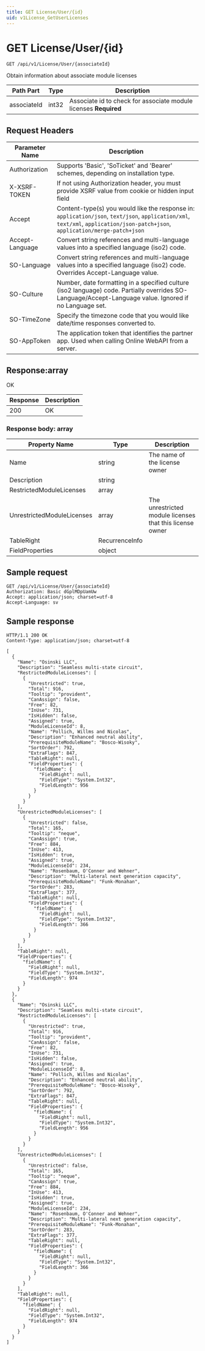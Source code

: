 ```yaml
---
title: GET License/User/{id}
uid: v1License_GetUserLicenses
---
```


# GET License/User/{id}

```http
GET /api/v1/License/User/{associateId}
```

Obtain information about associate module licenses






| Path Part | Type | Description |
|-----------|------|-------------|
| associateId | int32 | Associate id to check for associate module licenses **Required** |



## Request Headers

| Parameter Name | Description |
|----------------|-------------|
| Authorization  | Supports 'Basic', 'SoTicket' and 'Bearer' schemes, depending on installation type. |
| X-XSRF-TOKEN   | If not using Authorization header, you must provide XSRF value from cookie or hidden input field |
| Accept         | Content-type(s) you would like the response in: `application/json`, `text/json`, `application/xml`, `text/xml`, `application/json-patch+json`, `application/merge-patch+json` |
| Accept-Language | Convert string references and multi-language values into a specified language (iso2) code. |
| SO-Language | Convert string references and multi-language values into a specified language (iso2) code. Overrides Accept-Language value. |
| SO-Culture | Number, date formatting in a specified culture (iso2 language) code. Partially overrides SO-Language/Accept-Language value. Ignored if no Language set. |
| SO-TimeZone | Specify the timezone code that you would like date/time responses converted to. |
| SO-AppToken | The application token that identifies the partner app. Used when calling Online WebAPI from a server. |


## Response:array

OK

| Response | Description |
|----------------|-------------|
| 200 | OK |

### Response body: array

| Property Name | Type |  Description |
|----------------|------|--------------|
| Name | string | The name of the license owner |
| Description | string |  |
| RestrictedModuleLicenses | array |  |
| UnrestrictedModuleLicenses | array | The unrestricted module licenses that this license owner |
| TableRight | RecurrenceInfo |  |
| FieldProperties | object |  |

## Sample request

```http!
GET /api/v1/License/User/{associateId}
Authorization: Basic dGplMDpUamUw
Accept: application/json; charset=utf-8
Accept-Language: sv
```

## Sample response

```http_
HTTP/1.1 200 OK
Content-Type: application/json; charset=utf-8

[
  {
    "Name": "Osinski LLC",
    "Description": "Seamless multi-state circuit",
    "RestrictedModuleLicenses": [
      {
        "Unrestricted": true,
        "Total": 916,
        "Tooltip": "provident",
        "CanAssign": false,
        "Free": 82,
        "InUse": 731,
        "IsHidden": false,
        "Assigned": true,
        "ModuleLicenseId": 8,
        "Name": "Pollich, Willms and Nicolas",
        "Description": "Enhanced neutral ability",
        "PrerequisiteModuleName": "Bosco-Wisoky",
        "SortOrder": 792,
        "ExtraFlags": 847,
        "TableRight": null,
        "FieldProperties": {
          "fieldName": {
            "FieldRight": null,
            "FieldType": "System.Int32",
            "FieldLength": 956
          }
        }
      }
    ],
    "UnrestrictedModuleLicenses": [
      {
        "Unrestricted": false,
        "Total": 165,
        "Tooltip": "neque",
        "CanAssign": true,
        "Free": 884,
        "InUse": 413,
        "IsHidden": true,
        "Assigned": true,
        "ModuleLicenseId": 234,
        "Name": "Rosenbaum, O'Conner and Wehner",
        "Description": "Multi-lateral next generation capacity",
        "PrerequisiteModuleName": "Funk-Monahan",
        "SortOrder": 283,
        "ExtraFlags": 377,
        "TableRight": null,
        "FieldProperties": {
          "fieldName": {
            "FieldRight": null,
            "FieldType": "System.Int32",
            "FieldLength": 366
          }
        }
      }
    ],
    "TableRight": null,
    "FieldProperties": {
      "fieldName": {
        "FieldRight": null,
        "FieldType": "System.Int32",
        "FieldLength": 974
      }
    }
  },
  {
    "Name": "Osinski LLC",
    "Description": "Seamless multi-state circuit",
    "RestrictedModuleLicenses": [
      {
        "Unrestricted": true,
        "Total": 916,
        "Tooltip": "provident",
        "CanAssign": false,
        "Free": 82,
        "InUse": 731,
        "IsHidden": false,
        "Assigned": true,
        "ModuleLicenseId": 8,
        "Name": "Pollich, Willms and Nicolas",
        "Description": "Enhanced neutral ability",
        "PrerequisiteModuleName": "Bosco-Wisoky",
        "SortOrder": 792,
        "ExtraFlags": 847,
        "TableRight": null,
        "FieldProperties": {
          "fieldName": {
            "FieldRight": null,
            "FieldType": "System.Int32",
            "FieldLength": 956
          }
        }
      }
    ],
    "UnrestrictedModuleLicenses": [
      {
        "Unrestricted": false,
        "Total": 165,
        "Tooltip": "neque",
        "CanAssign": true,
        "Free": 884,
        "InUse": 413,
        "IsHidden": true,
        "Assigned": true,
        "ModuleLicenseId": 234,
        "Name": "Rosenbaum, O'Conner and Wehner",
        "Description": "Multi-lateral next generation capacity",
        "PrerequisiteModuleName": "Funk-Monahan",
        "SortOrder": 283,
        "ExtraFlags": 377,
        "TableRight": null,
        "FieldProperties": {
          "fieldName": {
            "FieldRight": null,
            "FieldType": "System.Int32",
            "FieldLength": 366
          }
        }
      }
    ],
    "TableRight": null,
    "FieldProperties": {
      "fieldName": {
        "FieldRight": null,
        "FieldType": "System.Int32",
        "FieldLength": 974
      }
    }
  }
]
```